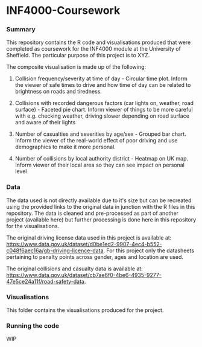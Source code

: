 # INF4000-Coursework
### Summary
This repository contains the R code and visualisations produced that were completed as coursework for the INF4000 module at the University of Sheffield. The particular purpose of this project is to XYZ.

The composite visualisation is made up of the following:  
1. Collision frequency/severity at time of day - Circular time plot. Inform the viewer of safe times to drive and how time of day can be related to brightness on roads and tiredness.

2. Collisions with recorded dangerous factors (car lights on, weather, road surface) - Faceted pie chart. Inform viewer of things to be more careful with e.g. checking weather, driving slower depending on road surface and aware of their lights

3. Number of casualties and severities by age/sex - Grouped bar chart. Inform the viewer of the real-world effect of poor driving and use demographics to make it more personal.

4. Number of collisions by local authority district - Heatmap on UK map. Inform viewer of their local area so they can see impact on personal level

### Data
The data used is not directly available due to it's size but can be recreated using the provided links to the original data in junction with the R files in this repository. The data is cleaned and pre-processed as part of another project (available here) but further processing is done here in this repository for the visualisations.

The original driving license data used in this project is available at: https://www.data.gov.uk/dataset/d0be1ed2-9907-4ec4-b552-c048f6aec16a/gb-driving-licence-data. For this project only the datasheets pertaining to penalty points across gender, ages and location are used.

The original collisions and casualty data is available at: https://www.data.gov.uk/dataset/cb7ae6f0-4be6-4935-9277-47e5ce24a11f/road-safety-data.

### Visualisations
This folder contains the visualisations produced for the project.

### Running the code
WIP